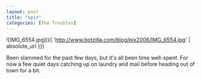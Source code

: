 ```yaml
---
layout: post
title: "spin"
categories: [The Troubles]
---
```



![IMG_6554.jpg]({{ 'http://www.botzilla.com/blog/pix2006/IMG_6554.jpg' | absolute_url }})


Been slammed for the past few days, but it's all been time well-spent. For now a few quiet days catching up on laundry and mail before heading out of town for a bit.
